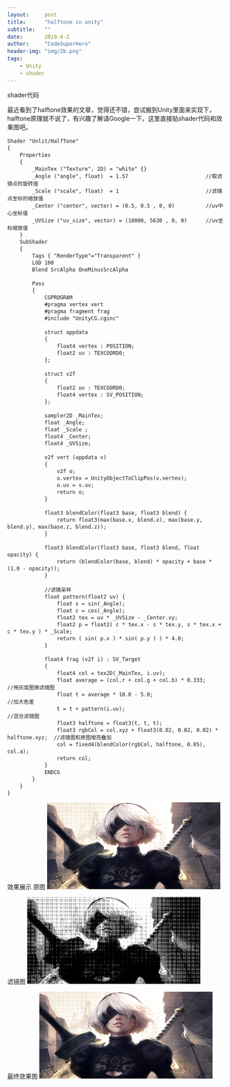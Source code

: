 ```yaml
---
layout:     post
title:      "halftone in unity"
subtitle:   ""
date:       2019-4-2
author:     "CodeSuperHero"
header-img: "img/2b.png"
tags:
    - Unity
    - shader
---
```




shader代码

最近看到了halftone效果的文章，觉得还不错，尝试搬到Unity里面来实现下，halftone原理就不说了，有兴趣了解请Google一下。这里直接贴shader代码和效果图吧。

```
Shader "Unlit/HalfTone"
{
    Properties
    {
        _MainTex ("Texture", 2D) = "white" {}
        _Angle ("angle", float)  = 1.57                         //取滤镜点的旋转值
        _Scale ("scale", float)  = 1                            //滤镜点坐标的缩放值
        _Center ("center", vector) = (0.5, 0.5 , 0, 0)          //uv中心坐标值
        _UVSize ("uv_size", vector) = (10000, 5630 , 0, 0)      //uv坐标缩放值
    }
    SubShader
    {
        Tags { "RenderType"="Transparent" }
        LOD 100
        Blend SrcAlpha OneMinusSrcAlpha

        Pass
        {
            CGPROGRAM
            #pragma vertex vert
            #pragma fragment frag
            #include "UnityCG.cginc"

            struct appdata
            {
                float4 vertex : POSITION;
                float2 uv : TEXCOORD0;
            };

            struct v2f
            {
                float2 uv : TEXCOORD0;
                float4 vertex : SV_POSITION;
            };

            sampler2D _MainTex;
            float _Angle;
            float _Scale ;
            float4 _Center;
            float4 _UVSize;

            v2f vert (appdata v)
            {
                v2f o;
                o.vertex = UnityObjectToClipPos(v.vertex);
                o.uv = v.uv;
                return o;
            }

            float3 blendColor(float3 base, float3 blend) {
                return float3(max(base.x, blend.x), max(base.y, blend.y), max(base.z, blend.z));
            }

            float3 blendColor(float3 base, float3 blend, float opacity) {
                return (blendColor(base, blend) * opacity + base * (1.0 - opacity));
            }

            //滤镜采样
            float pattern(float2 uv) {
                float s = sin(_Angle);
                float c = cos(_Angle);
                float2 tex = uv * _UVSize - _Center.xy;
                float2 p = float2( c * tex.x - s * tex.y, s * tex.x + c * tex.y ) * _Scale;
                return ( sin( p.x ) * sin( p.y ) ) * 4.0;
            }

            float4 frag (v2f i) : SV_Target
            {
                float4 col = tex2D(_MainTex, i.uv);
                float average = (col.r + col.g + col.b) * 0.333;                    //用灰度图做滤镜图
                float t = average * 10.0 - 5.0;                                     //加大色差
                t = t + pattern(i.uv);                                              //混合滤镜图
                float3 halftone = float3(t, t, t);
                float3 rgbCol = col.xyz + float3(0.02, 0.02, 0.02) * halftone.xyz;  //滤镜图和原图增亮叠加
                col = fixed4(blendColor(rgbCol, halftone, 0.05), col.a);
                return col;
            }
            ENDCG
        }
    }
}
```

效果展示
原图
<img src="https://raw.githubusercontent.com/CodeSuperHero/CodeSuperHero.github.io/master/img/shader/halftone.png" width = "400" height = "200" alt="图片名称"/>

滤镜图
<img src="https://raw.githubusercontent.com/CodeSuperHero/CodeSuperHero.github.io/master/img/shader/halftone_filter.png" width = "400" height = "200" alt="图片名称"/>

最终效果图
<img src="https://raw.githubusercontent.com/CodeSuperHero/CodeSuperHero.github.io/master/img/shader/halftone.png" width = "400" height = "200" alt="图片名称"/>